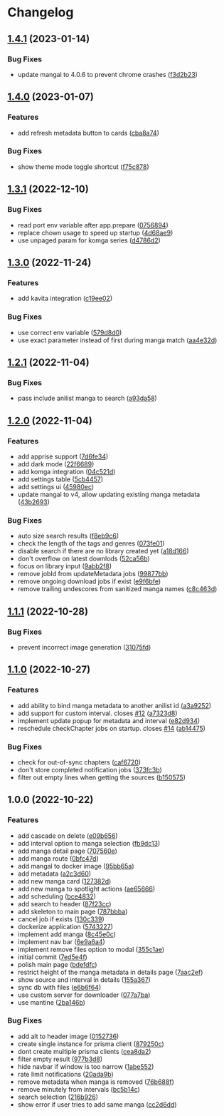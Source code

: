 # Changelog

## [1.4.1](https://github.com/oae/kaizoku/compare/kaizoku-v1.4.0...kaizoku-v1.4.1) (2023-01-14)


### Bug Fixes

* update mangal to 4.0.6 to prevent chrome crashes ([f3d2b23](https://github.com/oae/kaizoku/commit/f3d2b2330e8dfc7c86f117e64f152458f4d3f566))

## [1.4.0](https://github.com/oae/kaizoku/compare/kaizoku-v1.3.1...kaizoku-v1.4.0) (2023-01-07)


### Features

* add refresh metadata button to cards ([cba8a74](https://github.com/oae/kaizoku/commit/cba8a74e9314b0b59d49196cd2ec97b30a9c0bc2))


### Bug Fixes

* show theme mode toggle shortcut ([f75c878](https://github.com/oae/kaizoku/commit/f75c8782572a1f19c3b5bb3a80935b4baeebd53b))

## [1.3.1](https://github.com/oae/kaizoku/compare/kaizoku-v1.3.0...kaizoku-v1.3.1) (2022-12-10)


### Bug Fixes

* read port env variable after app.prepare ([0756894](https://github.com/oae/kaizoku/commit/0756894e29eb8be5f48dfe8f72ee21162bc2c67c))
* replace chown usage to speed up startup ([4d68ae9](https://github.com/oae/kaizoku/commit/4d68ae9a2cb7a4e4051fca94938c596cffbf451f))
* use unpaged param for komga series ([d4786d2](https://github.com/oae/kaizoku/commit/d4786d24eb2a7bfc22895c02dc591d5da1aa23d3))

## [1.3.0](https://github.com/oae/kaizoku/compare/kaizoku-v1.2.1...kaizoku-v1.3.0) (2022-11-24)


### Features

* add kavita integration ([c19ee02](https://github.com/oae/kaizoku/commit/c19ee02dbd3feaf265e3c979f5f13cbbab42de40))


### Bug Fixes

* use correct env variable ([579d8d0](https://github.com/oae/kaizoku/commit/579d8d0d3a2a4f78d4f3d45b12d8524ce65d53f7))
* use exact parameter instead of first during manga match ([aa4e32d](https://github.com/oae/kaizoku/commit/aa4e32dd3d1ca09414498c19ce484b2603537c8f))

## [1.2.1](https://github.com/oae/kaizoku/compare/kaizoku-v1.2.0...kaizoku-v1.2.1) (2022-11-04)


### Bug Fixes

* pass include anilist manga to search ([a93da58](https://github.com/oae/kaizoku/commit/a93da58a87e7a7b1ed9b57b81e43ac692c9d47aa))

## [1.2.0](https://github.com/oae/kaizoku/compare/kaizoku-v1.1.1...kaizoku-v1.2.0) (2022-11-04)


### Features

* add apprise support ([7d6fe34](https://github.com/oae/kaizoku/commit/7d6fe34db6c77a5d1b274da036cf8669fef6058d))
* add dark mode ([22f6689](https://github.com/oae/kaizoku/commit/22f6689f2306db619ec669497371bc92d6154ab4))
* add komga integration ([04c521d](https://github.com/oae/kaizoku/commit/04c521de5b4b429172990fe45c579a3883fdc752))
* add settings table ([5cb4457](https://github.com/oae/kaizoku/commit/5cb44571830b014e62984e13ba7dbbe21d334622))
* add settings ui ([45980ec](https://github.com/oae/kaizoku/commit/45980ecb8b1883fbcc27bc159b7a89035ca96978))
* update mangal to v4, allow updating existing manga metadata ([43b2693](https://github.com/oae/kaizoku/commit/43b26938d4d158365ceaac1b80ef9800f70e9ceb))


### Bug Fixes

* auto size search results ([f8eb9c6](https://github.com/oae/kaizoku/commit/f8eb9c65f1a08baf9f208996413ebac85ee808f8))
* check the length of the tags and genres ([073fe01](https://github.com/oae/kaizoku/commit/073fe0166fa78c2e418f5c5a833eae370e8969da))
* disable search if there are no library created yet ([a18d166](https://github.com/oae/kaizoku/commit/a18d1668596a6877a820a4262a792e44eef28154))
* don't overflow on latest downlods ([52ca56b](https://github.com/oae/kaizoku/commit/52ca56b04776417a733ba98b0fc8d68b6b47c1a0))
* focus on library input ([9abb2f8](https://github.com/oae/kaizoku/commit/9abb2f846f755ae61e61c6d1d41f92bfe35eeccb))
* remove jobId from updateMetadata jobs ([99877bb](https://github.com/oae/kaizoku/commit/99877bb45aa543e1cfbf81afd74e8920cb3058a9))
* remove ongoing download jobs if exist ([e9f6bfe](https://github.com/oae/kaizoku/commit/e9f6bfec237996a1b7355b0968ce5f3f15222ca9))
* remove trailing undescores from sanitized manga names ([c8c463d](https://github.com/oae/kaizoku/commit/c8c463d6e12221af0bd130c9c47e5f75c365a5be))

## [1.1.1](https://github.com/oae/kaizoku/compare/kaizoku-v1.1.0...kaizoku-v1.1.1) (2022-10-28)


### Bug Fixes

* prevent incorrect image generation ([31075fd](https://github.com/oae/kaizoku/commit/31075fd7aceb3d9dfe603541a52dd165d30e82c7))

## [1.1.0](https://github.com/oae/kaizoku/compare/kaizoku-v1.0.0...kaizoku-v1.1.0) (2022-10-27)


### Features

* add ability to bind manga metadata to another anilist id ([a3a9252](https://github.com/oae/kaizoku/commit/a3a9252bc8a613e570ea3df312b49a7e923cb9df))
* add support for custom interval. closes [#12](https://github.com/oae/kaizoku/issues/12) ([a7323d8](https://github.com/oae/kaizoku/commit/a7323d8c4c45312a551c8e82472e4bcd982bca08))
* implement update popup for metadata and interval ([e82d934](https://github.com/oae/kaizoku/commit/e82d93452a7745603d5d9cdb2a93fc949d3ab79f))
* reschedule checkChapter jobs on startup. closes [#14](https://github.com/oae/kaizoku/issues/14) ([ab14475](https://github.com/oae/kaizoku/commit/ab1447533bb888189778d47033323c3c1da1df73))


### Bug Fixes

* check for out-of-sync chapters ([caf6720](https://github.com/oae/kaizoku/commit/caf6720dacda4de28d8da2a5bf61442f55384245))
* don't store completed notification jobs ([373fc3b](https://github.com/oae/kaizoku/commit/373fc3b8bd46b86fbc8f21cf362772b9d629b9b9))
* filter out empty lines when getting the sources ([b150575](https://github.com/oae/kaizoku/commit/b150575b7f1d869bd214ee4be707b1dec892c046))

## 1.0.0 (2022-10-22)


### Features

* add cascade on delete ([e09b656](https://github.com/oae/kaizoku/commit/e09b656917a59e8a47cf67b077d1311be83ca9e4))
* add interval option to manga selection ([fb9dc13](https://github.com/oae/kaizoku/commit/fb9dc133cf9071b04f6f3f7c434991e5f28be620))
* add manga detail page ([707560e](https://github.com/oae/kaizoku/commit/707560ef2fe3ce02c5031ad2cb336a21f1dd8344))
* add manga route ([0bfc47d](https://github.com/oae/kaizoku/commit/0bfc47d8a5979b5af952c850e6504c49c8f1961d))
* add mangal to docker image ([95bb65a](https://github.com/oae/kaizoku/commit/95bb65a2b65ede4af15338b1b0f28cf74f7ac806))
* add metadata ([a2c3d60](https://github.com/oae/kaizoku/commit/a2c3d605d4534c9ba704122367cd85356b77e2f3))
* add new manga card ([127382d](https://github.com/oae/kaizoku/commit/127382d220368b8bc7247db80c536d36ab8ecc41))
* add new manga to spotlight actions ([ae65666](https://github.com/oae/kaizoku/commit/ae65666aafb2cad523c1e16b0dc256997e9326d6))
* add scheduling ([bce4832](https://github.com/oae/kaizoku/commit/bce483282bc90ba7770a2d070affe59ab6842617))
* add search to header ([87f23cc](https://github.com/oae/kaizoku/commit/87f23cc8858415585cea16509af48612b45f5db7))
* add skeleton to main page ([787bbba](https://github.com/oae/kaizoku/commit/787bbbacfab6295332824cf6429a1385e501ec60))
* cancel job if exists ([130c339](https://github.com/oae/kaizoku/commit/130c3393734bdf850297808009cd0ccbffc08286))
* dockerize application ([5743227](https://github.com/oae/kaizoku/commit/57432270a5ce39ddbcdbb852fb1ef3fc09cbcfca))
* implement add manga ([8c45e0c](https://github.com/oae/kaizoku/commit/8c45e0cb1aa543bfa2938fe2a7713f4ca0baf35f))
* implement nav bar ([6e9a6a4](https://github.com/oae/kaizoku/commit/6e9a6a4e018bea1c22386aa4987c55788d6fb956))
* implement remove files option to modal ([355c1ae](https://github.com/oae/kaizoku/commit/355c1aebde3d7283fbc548b990c656ca61f1cba1))
* initial commit ([7ed5e4f](https://github.com/oae/kaizoku/commit/7ed5e4f2e10125737a061c66a1fd343fa641c6e7))
* polish main page ([bdefdfc](https://github.com/oae/kaizoku/commit/bdefdfc3fc22fbcd4884408cf5f63e9e9173b45e))
* restrict height of the manga metadata in details page ([7aac2ef](https://github.com/oae/kaizoku/commit/7aac2ef54931bcad6c22c93b81165057678ea073))
* show source and interval in details ([155a367](https://github.com/oae/kaizoku/commit/155a367f1e47c4a3dc3542c5fa32e78c49b68236))
* sync db with files ([e6b6f64](https://github.com/oae/kaizoku/commit/e6b6f64513708b602af1a64f65647885dea6f611))
* use custom server for downloader ([077a7ba](https://github.com/oae/kaizoku/commit/077a7ba2f4adcf8d34a4a7ca62ac76f9cafb2d79))
* use mantine ([2ba146b](https://github.com/oae/kaizoku/commit/2ba146b330a088f04715bedde1fa7bdb82a7d9db))


### Bug Fixes

* add alt to header image ([0152736](https://github.com/oae/kaizoku/commit/015273613c65bfc2deb8a826a465aa1338437acb))
* create single instance for prisma client ([879250c](https://github.com/oae/kaizoku/commit/879250c0238c8f2c1f9b4139518b3bd4c0a556d4))
* dont create multiple prisma clients ([cea8da2](https://github.com/oae/kaizoku/commit/cea8da23abd990b40196661cb7843475590483c3))
* filter empty result ([977b3d8](https://github.com/oae/kaizoku/commit/977b3d8c321cfe6a37b74b3880adce46cfa7643d))
* hide navbar if window is too narrow ([1abe552](https://github.com/oae/kaizoku/commit/1abe552f23781763282bca2f498e36d6f3cb5bb3))
* rate limit notifications ([20ada9b](https://github.com/oae/kaizoku/commit/20ada9ba1abb69594e1998cda347b9faaec2d037))
* remove metadata when manga is removed ([76b688f](https://github.com/oae/kaizoku/commit/76b688f889d6d87d8951626013c7d0c901d388df))
* remove minutely from intervals ([bc5b14c](https://github.com/oae/kaizoku/commit/bc5b14c1c071e3b6ef09f2d40bd5515fb4ca941b))
* search selection ([216b926](https://github.com/oae/kaizoku/commit/216b9261e04e91a78c7e6729cc4b86c24be520b9))
* show error if user tries to add same manga ([cc2d6dd](https://github.com/oae/kaizoku/commit/cc2d6dda60a2854951c50d7e148dc0409f400276))
